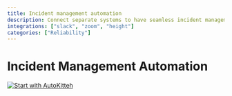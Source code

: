 ```yaml
---
title: Incident management automation
description: Connect separate systems to have seamless incident management
integrations: ["slack", "zoom", "height"]
categories: ["Reliability"]
---
```


# Incident Management Automation

[![Start with AutoKitteh](https://autokitteh.com/assets/autokitteh-badge.svg)](https://app.autokitteh.cloud/template?name=reliability/incidenter)
